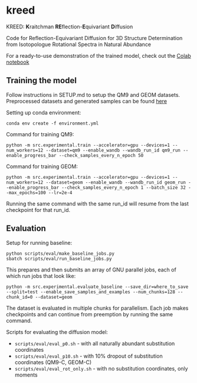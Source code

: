 # kreed

KREED: **K**raitchman **RE**flection-**E**quivariant **D**iffusion

Code for Reflection-Equivariant Diffusion for 3D Structure Determination from Isotopologue Rotational Spectra in Natural Abundance

For a ready-to-use demonstration of the trained model, check out the [Colab notebook](https://colab.research.google.com/drive/17OWnUfGW8zqTdurAPahCGok7sxWP3Rza?usp=sharing)

## Training the model
Follow instructions in SETUP.md to setup the QM9 and GEOM datasets.
Preprocessed datasets and generated samples can be found [here](https://drive.google.com/drive/folders/1eRA5-Z42gSkw5IJobADGPJT_2lPMogOf?usp=sharing)


Setting up conda environment:
```
conda env create -f environment.yml
```

Command for training QM9:
```
python -m src.experimental.train --accelerator=gpu --devices=1 --num_workers=12 --dataset=qm9 --enable_wandb --wandb_run_id qm9_run --enable_progress_bar --check_samples_every_n_epoch 50
```

Command for training GEOM:
```
python -m src.experimental.train --accelerator=gpu --devices=1 --num_workers=12 --dataset=geom --enable_wandb --wandb_run_id geom_run --enable_progress_bar --check_samples_every_n_epoch 1 --batch_size 32 --max_epochs=100 --lr=2e-4
```

Running the same command with the same run_id will resume from the last checkpoint for that run_id.

## Evaluation

Setup for running baseline:
```
python scripts/eval/make_baseline_jobs.py
sbatch scripts/eval/run_baseline_jobs.py
```
This prepares and then submits an array of GNU parallel jobs, each of which run jobs that look like:
```
python -m src.experimental.evaluate_baseline --save_dir=where_to_save --split=test --enable_save_samples_and_examples --num_chunks=128 --chunk_id=0 --dataset=geom
```
The dataset is evaluated in multiple chunks for parallelism. Each job makes checkpoints and can continue from preemption by running the same command.


Scripts for evaluating the diffusion model:
- `scripts/eval/eval_p0.sh` - with all naturally abundant substitution coordinates
- `scripts/eval/eval_p10.sh` - with 10% dropout of substitution coordinates (QM9-C, GEOM-C)
- `scripts/eval/eval_rot_only.sh` - with no substitution coordinates, only moments
